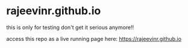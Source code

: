 # rajeevinr.github.io
this is only for testing don't get it serious anymore!!



access this repo as a live running page here: https://rajeevinr.github.io
